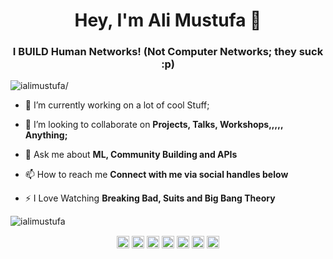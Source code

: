<h1 align="center">Hey, I'm Ali Mustufa 👋</h1>
<h3 align="center">I BUILD Human Networks! (Not Computer Networks; they suck :p)</h3>
<p align="left"> <img src=https://komarev.com/ghpvc/?username=ialimustufa alt=ialimustufa/> </p>

- 🔭 I’m currently working on a lot of cool Stuff;

- 👯 I’m looking to collaborate on **Projects, Talks, Workshops,,,,, Anything;**

- 💬 Ask me about **ML, Community Building and APIs**

- 📫 How to reach me **Connect with me via social handles below**

- ⚡ I Love Watching **Breaking Bad, Suits and Big Bang Theory**

<p> <img src=https://github-readme-stats.vercel.app/api?username=ialimustufa&show_icons=true alt=ialimustufa /> </p>

<p align="center">
<a href=https://dev.to/ialimustufa target="blank"><img align="center" src=https://cdn.jsdelivr.net/npm/simple-icons@3.0.1/icons/dev-dot-to.svg alt="ialimustufa" height="20" width="20" /></a>
<a href=https://twitter.com/ialimustufa target="blank"><img align="center" src=https://cdn.jsdelivr.net/npm/simple-icons@3.0.1/icons/twitter.svg alt="ialimustufa" height="20" width="20" /></a>
<a href=https://linkedin.com/in/ialimustufa target="blank"><img align="center" src=https://cdn.jsdelivr.net/npm/simple-icons@3.0.1/icons/linkedin.svg alt="ialimustufa" height="20" width="20" /></a>
<a href=https://stackoverflow.com/ialimustufa target="blank"><img align="center" src=https://cdn.jsdelivr.net/npm/simple-icons@3.0.1/icons/stackoverflow.svg alt="ialimustufa" height="20" width="20" /></a>
<a href=https://kaggle.com/ialimustufa target="blank"><img align="center" src=https://cdn.jsdelivr.net/npm/simple-icons@3.0.1/icons/kaggle.svg alt="ialimustufa" height="20" width="20" /></a>
<a href=https://fb.com/ialimustufa target="blank"><img align="center" src=https://cdn.jsdelivr.net/npm/simple-icons@3.0.1/icons/facebook.svg alt="ialimustufa" height="20" width="20" /></a>
<a href=https://instagram.com/ialimustufa target="blank"><img align="center" src=https://cdn.jsdelivr.net/npm/simple-icons@3.0.1/icons/instagram.svg alt="ialimustufa" height="20" width="20" /></a>
</p>
